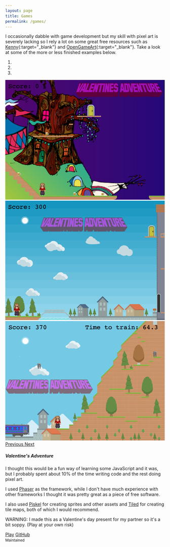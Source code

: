 ```yaml
---
layout: page
title: Games
permalink: /games/
---
```


I occasionally dabble with game development but my skill with pixel art is severely lacking so I rely a lot on some great free resources such as [Kenny](https://www.kenney.nl/){:target="\_blank"} and [OpenGameArt](https://opengameart.org/){:target="\_blank"}. Take a look at some of the more or less finished examples below.

<div class="card-deck">
  <div class="card bg-light mb-3"  style="max-width: 40rem;">
    <div id="carouselExampleIndicators" class="carousel slide card-img-top" data-ride="carousel">
      <ol class="carousel-indicators">
        <li data-target="#carouselExampleIndicators" data-slide-to="0" class="active"></li>
        <li data-target="#carouselExampleIndicators" data-slide-to="1"></li>
        <li data-target="#carouselExampleIndicators" data-slide-to="2"></li>
      </ol>
      <div class="carousel-inner">
        <div class="carousel-item active">
          <img class="d-block w-100" src="/assets/games/adventure1.png" alt="First slide">
        </div>
        <div class="carousel-item">
          <img class="d-block w-100" src="/assets/games/adventure2.png" alt="Second slide">
        </div>
        <div class="carousel-item">
          <img class="d-block w-100" src="/assets/games/adventure3.png" alt="Third slide">
        </div>
      </div>
      <a class="carousel-control-prev" href="#carouselExampleIndicators" role="button" data-slide="prev">
        <span class="carousel-control-prev-icon" aria-hidden="true"></span>
        <span class="sr-only">Previous</span>
      </a>
      <a class="carousel-control-next" href="#carouselExampleIndicators" role="button" data-slide="next">
        <span class="carousel-control-next-icon" aria-hidden="true"></span>
        <span class="sr-only">Next</span>
      </a>
    </div>
    <!--<img src="/assets/projects/adventure.png" class="card-img-top" alt="...">-->
    <div class="card-body">
      <h5 class="card-title">Valentine's Adventure</h5>
      <p class="card-text">I thought this would be a fun way of learning some JavaScript and it was, but I probably spent about 10% of the time writing code and the rest doing pixel art.</p>
      <p class="card-text">I used <a href="https://phaser.io/">Phaser</a> as the framework, while I don't have much experience with other frameworks I thought it was pretty great as a piece of free software.</p>
      <p class="card-text">I also used <a href="https://www.piskelapp.com/">Piskel</a> for creating sprites and other assets and <a href="https://www.mapeditor.org">Tiled</a> for creating tile maps, both of which I would recommend.</p>
      <p class="alert alert-warning" role="alert">WARNING: I made this as a Valentine's day present for my partner so it's a bit soppy. (Play at your own risk)</p>
      <a href="/AdventureGame/index.html" class="btn btn-primary text-white">Play</a>
      <a href="https://github.com/tgrbrooks/AdventureGame" class="btn btn-primary text-white">GitHub</a>
    </div>
    <div class="card-footer">
      <small class="text-muted">Maintained</small>
    </div>
  </div>
</div>
